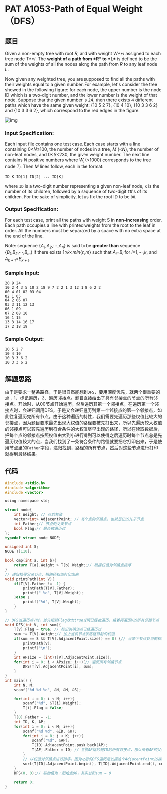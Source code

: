 # PAT A1053-Path of Equal Weight（DFS）

## 题目

Given a non-empty tree with root *R*, and with weight *W**i* assigned to each tree node *T**i*. The **weight of a path from \*R\* to \*L\*** is defined to be the sum of the weights of all the nodes along the path from *R* to any leaf node *L*.

Now given any weighted tree, you are supposed to find all the paths with their weights equal to a given number. For example, let's consider the tree showed in the following figure: for each node, the upper number is the node ID which is a two-digit number, and the lower number is the weight of that node. Suppose that the given number is 24, then there exists 4 different paths which have the same given weight: {10 5 2 7}, {10 4 10}, {10 3 3 6 2} and {10 3 3 6 2}, which correspond to the red edges in the figure.

![img](https://images.ptausercontent.com/212)

### Input Specification:

Each input file contains one test case. Each case starts with a line containing 0<*N*≤100, the number of nodes in a tree, *M* (<*N*), the number of non-leaf nodes, and 0<*S*<230, the given weight number. The next line contains *N* positive numbers where *$W_i$* (<1000) corresponds to the tree node *$T_i$*. Then *M* lines follow, each in the format:

```
ID K ID[1] ID[2] ... ID[K]
```

where `ID` is a two-digit number representing a given non-leaf node, `K` is the number of its children, followed by a sequence of two-digit `ID`'s of its children. For the sake of simplicity, let us fix the root ID to be `00`.

### Output Specification:

For each test case, print all the paths with weight S in **non-increasing** order. Each path occupies a line with printed weights from the root to the leaf in order. All the numbers must be separated by a space with no extra space at the end of the line.

Note: sequence {*$A_1$*,*$A_2$*,⋯,*$A_n$*} is said to be **greater than** sequence {*$B_1$*,*$B_2$*,⋯,*$B_m$*} if there exists 1≤*k*<*m**i**n*{*n*,*m*} such that *$A_i$*=*$B_i$* for *i*=1,⋯,*k*, and *$A_{k+1}$*>*$B_{k+1}$*.

### Sample Input:

```in
20 9 24
10 2 4 3 5 10 2 18 9 7 2 2 1 3 12 1 8 6 2 2
00 4 01 02 03 04
02 1 05
04 2 06 07
03 3 11 12 13
06 1 09
07 2 08 10
16 1 15
13 3 14 16 17
17 2 18 19
```

### Sample Output:

```out
10 5 2 7
10 4 10
10 3 3 6 2
10 3 3 6 2
```

## 解题思路

由于是要求一整条路径，于是很自然能想到`DFS`，要用深度优先，就两个很重要的点：1、标记遍历，2、遍历邻接点。题目直接给出了具有邻接点的节点的所有邻接点。开始时，从00节点开始遍历，然后遍历其第一个邻接点，在遍历第一个邻接点时，会递归调用DFS，于是又会递归遍历到第一个邻接点的第一个邻接点，如此往复遍历完所有节点。由于这种遍历的特性，我们需要先遍历那些权值比较大的邻接点，因为题目要求最先出现大权值的路径要被先打出来，所以先遍历较大权值的邻接点可以较先遍历到符合条件的大权值尽早出现的路径，所以在读取数据后，把每个点的邻接点按照权值由大到小进行排列可以使得之后遍历时每个节点总是先遍历权值较大的点，当我们找到了一条符合条件的路径就要把它打印出来，于是使用节点里的`Father`字段，递归找到，路径的所有节点，然后对这些节点进行打印就得到最终结果。

## 代码

```c
#include <stdio.h>
#include <algorithm>
#include <vector>

using namespace std;

struct node{
    int Weight; // 点的权值
    vector<int> AdjacentPoint; // 每个点的邻接点，也就是它的儿子节点
    int Father;// 节点的父亲节点
    bool Flag;// 是否被遍历过
};
typedef struct node NODE;

unsigned int S;
NODE T[110];

bool cmp(int a, int b){
    return T[a].Weight > T[b].Weight;// 根据权值为邻接点排序
}
// 递归找寻父亲节点，把路径权值打印出来
void printPath(int V){
    if(T[V].Father != -1) {
        printPath(T[V].Father);
        printf(" %d", T[V].Weight);
    }else {
        printf("%d", T[V].Weight);
    }
}

// DFS当遍历点V时，首先把其Flag改为true说明已经被遍历，接着再遍历V的所有邻接节点
void DFS(int V, int sum){
    T[V].Flag = true; // 标记说明该点已经遍历过
    sum += T[V].Weight;// 加上当前节点该路径目前的权值
    if(sum == S && T[V].AdjacentPoint.size() == 0) {// 当某个节点处当前权值为目标值，并且它没有邻接点的时候就得到了一条完整路径，将它打印出来
        printPath(V);
        printf("\n");
    }
    int APsize = (int)T[V].AdjacentPoint.size();
    for(int i = 0; i < APsize; i++){// 遍历所有邻接节点
        DFS(T[V].AdjacentPoint[i], sum);
    }
}
int main() {
    int N, M;
    scanf("%d %d %d", &N, &M, &S);
    
    for(int i = 0; i < N; i++){
        scanf("%d", &T[i].Weight);
        T[i].Flag = false;
    }
    T[0].Father = -1;
    int ID, K, AP;
    for(int i = 0; i < M; i++){
        scanf("%d %d", &ID, &K);
        for(int j = 0; j < K; j++){
            scanf("%d", &AP);
            T[ID].AdjacentPoint.push_back(AP);
            T[AP].Father = ID; // 当前AP指的是ID的所有邻接点，那么所有AP的父亲节点为当前ID
        }
        // 以权值对邻接点进行排序，因为之后的DFS遍历是依据这个AdjacentPoint的存放顺序来遍历的，所以它会先遍历AdjcentPoint中靠前的点，那么排序后，权值更大的就排在更前面，也就更早被遍历到，于是由此可以保证最先打印出来的一定是更早出现大权值的路径。
        sort(T[ID].AdjacentPoint.begin(), T[ID].AdjacentPoint.end(), cmp);
    }
    DFS(0, 0);// 初始值为：起始点00，其实总和sum = 0
    
    return 0;
}

```


